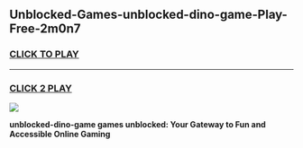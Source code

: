
## Unblocked-Games-unblocked-dino-game-Play-Free-2m0n7
<h3>
<a href="https://premium76.site?title=unblocked-dino-game&ref=22A">CLICK TO PLAY</a></h3>
<hr>

<h3>
<a href="https://premium76.site?title=unblocked-dino-game&ref=22A">CLICK 2 PLAY</a>
  
</h3>

<a href="https://premium76.site?title=unblocked-dino-game&ref=22A"><img src="https://clearcache.store/games.png"></a>


**unblocked-dino-game games unblocked: Your Gateway to Fun and Accessible Online Gaming**
